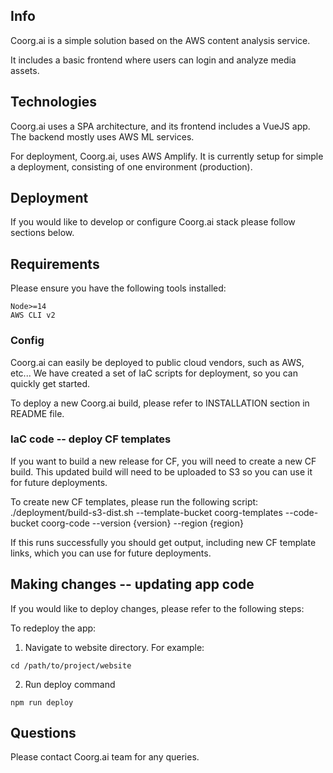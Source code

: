 ## Info

Coorg.ai is a simple solution based on the AWS content analysis service. 

It includes a basic frontend where users can login and analyze media assets.

## Technologies

Coorg.ai uses a SPA architecture, and its frontend includes a VueJS app. The backend mostly uses AWS ML services.

For deployment, Coorg.ai, uses AWS Amplify. It is currently setup for simple a deployment, consisting of one environment (production).


## Deployment

If you would like to develop or configure Coorg.ai stack please follow sections below.

## Requirements

Please ensure you have the following tools installed:

```
Node>=14
AWS CLI v2
```

### Config

Coorg.ai can easily be deployed to public cloud vendors, such as AWS, etc... We have created a set of IaC scripts for deployment, so you can quickly get started.

To deploy a new Coorg.ai build, please refer to INSTALLATION section in README file.

### IaC code -- deploy CF templates

If you want to build a new release for CF, you will need to create a new CF build. This updated build will need to be uploaded to S3 so you can use it for future deployments.

To create new CF templates, please run the following script:
./deployment/build-s3-dist.sh --template-bucket coorg-templates --code-bucket coorg-code --version {version} --region {region}

If this runs successfully you should get output, including new CF template links, which you can use for future deployments.

## Making changes -- updating app code

If you would like to deploy changes, please refer to the following steps:

To redeploy the app:

1. Navigate to website directory. For example:
```
cd /path/to/project/website
```
2. Run deploy command
```
npm run deploy
```

## Questions

Please contact Coorg.ai team for any queries.